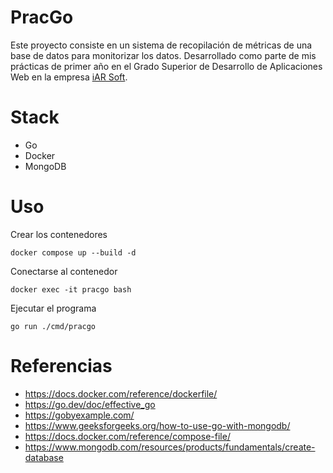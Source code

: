 # PracGo

Este proyecto consiste en un sistema de recopilación de métricas de una base de datos para monitorizar los datos. Desarrollado como parte de mis prácticas de primer año en el Grado Superior de Desarrollo de Aplicaciones Web en la empresa [iAR Soft](https://www.iar-soft.com/).

# Stack

- Go
- Docker
- MongoDB

# Uso

Crear los contenedores
```
docker compose up --build -d
```

Conectarse al contenedor
```
docker exec -it pracgo bash
```

Ejecutar el programa

```
go run ./cmd/pracgo
```

# Referencias

- https://docs.docker.com/reference/dockerfile/
- https://go.dev/doc/effective_go
- https://gobyexample.com/
- https://www.geeksforgeeks.org/how-to-use-go-with-mongodb/
- https://docs.docker.com/reference/compose-file/
- https://www.mongodb.com/resources/products/fundamentals/create-database
